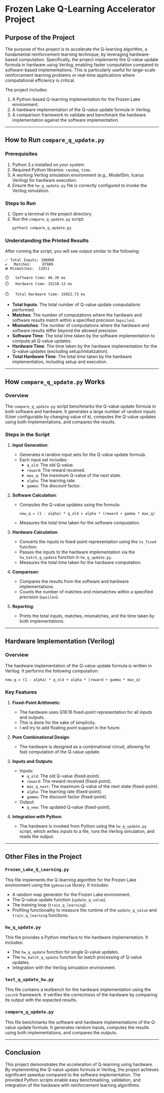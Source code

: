 # Frozen Lake Q-Learning Accelerator Project

## Purpose of the Project

The purpose of this project is to accelerate the Q-learning algorithm, a fundamental reinforcement learning technique, by leveraging hardware-based computation. Specifically, the project implements the Q-value update formula in hardware using Verilog, enabling faster computation compared to software-based implementations. This is particularly useful for large-scale reinforcement learning problems or real-time applications where computational efficiency is critical.

The project includes:
1. A Python-based Q-learning implementation for the Frozen Lake environment.
2. A hardware implementation of the Q-value update formula in Verilog.
3. A comparison framework to validate and benchmark the hardware implementation against the software implementation.

---

## How to Run `compare_q_update.py`

### Prerequisites
1. Python 3.x installed on your system.
2. Required Python libraries: `random`, `time`.
3. A working Verilog simulation environment (e.g., ModelSim, Icarus Verilog) for hardware execution.
4. Ensure the `hw_q_update.py` file is correctly configured to invoke the Verilog simulation.

### Steps to Run
1. Open a terminal in the project directory.
2. Run the `compare_q_update.py` script:
   ```bash
   python3 compare_q_update.py
   ```

### Understanding the Printed Results
After running the script, you will see output similar to the following:

```
✅ Total Inputs: 100000
✔️   Matches:     87989
❌ Mismatches:  12011

⏱️   Software time: 66.39 ms
⏱️   Hardware time: 15210.13 ms

⏱️   Total Hardware time: 15922.73 ms
```

- **Total Inputs**: The total number of Q-value update computations performed.
- **Matches**: The number of computations where the hardware and software results match within a specified precision (`epsilon`).
- **Mismatches**: The number of computations where the hardware and software results differ beyond the allowed precision.
- **Software Time**: The total time taken by the software implementation to compute all Q-value updates.
- **Hardware Time**: The time taken by the hardware implementation for the Q-value updates (excluding setup/initialization).
- **Total Hardware Time**: The total time taken by the hardware implementation, including setup and execution.

---

## How `compare_q_update.py` Works

### Overview
The `compare_q_update.py` script benchmarks the Q-value update formula in both software and hardware. It generates a large number of random inputs (User configurable by changing value of `N`), computes the Q-value updates using both implementations, and compares the results.

### Steps in the Script
1. **Input Generation**:
   - Generates `N` random input sets for the Q-value update formula.
   - Each input set includes:
     - `q_old`: The old Q-value.
     - `reward`: The reward received.
     - `max_q`: The maximum Q-value of the next state.
     - `alpha`: The learning rate.
     - `gamma`: The discount factor.

2. **Software Calculation**:
   - Computes the Q-value updates using the formula:
     ```
     new_q = (1 - alpha) * q_old + alpha * (reward + gamma * max_q)
     ```
   - Measures the total time taken for the software computation.

3. **Hardware Calculation**:
   - Converts the inputs to fixed-point representation using the `to_fixed` function.
   - Passes the inputs to the hardware implementation via the `hw_batch_q_update` function in `hw_q_update.py`.
   - Measures the total time taken for the hardware computation.

4. **Comparison**:
   - Compares the results from the software and hardware implementations.
   - Counts the number of matches and mismatches within a specified precision (`epsilon`).

5. **Reporting**:
   - Prints the total inputs, matches, mismatches, and the time taken by both implementations.

---

## Hardware Implementation (Verilog)

### Overview
The hardware implementation of the Q-value update formula is written in Verilog. It performs the following computation:
```
new_q = (1 - alpha) * q_old + alpha * (reward + gamma * max_q)
```

### Key Features
1. **Fixed-Point Arithmetic**:
   - The hardware uses Q16.16 fixed-point representation for all inputs and outputs.
   - This is done for the sake of simplicity.
   - I will try to add floating point support in the future.

2. **Pure Combinational Design**:
   - The hardware is designed as a combinational circuit, allowing for fast computation of the Q-value update.

3. **Inputs and Outputs**:
   - Inputs:
     - `q_old`: The old Q-value (fixed-point).
     - `reward`: The reward received (fixed-point).
     - `max_q_next`: The maximum Q-value of the next state (fixed-point).
     - `alpha`: The learning rate (fixed-point).
     - `gamma`: The discount factor (fixed-point).
   - Output:
     - `q_new`: The updated Q-value (fixed-point).

4. **Integration with Python**:
   - The hardware is invoked from Python using the `hw_q_update.py` script, which writes inputs to a file, runs the Verilog simulation, and reads the output.

---

## Other Files in the Project

### `Frozen_Lake_Q_Learning.py`
This file implements the Q-learning algorithm for the Frozen Lake environment using the `gymnasium` library. It includes:
- A random map generator for the Frozen Lake environment.
- The Q-value update function (`update_q_value`).
- The training loop (`train_q_learning`).
- Profiling functionality to measure the runtime of the `update_q_value` and `train_q_learning` functions.

### `hw_q_update.py`
This file provides a Python interface to the hardware implementation. It includes:
- The `hw_q_update` function for single Q-value updates.
- The `hw_batch_q_update` function for batch processing of Q-value updates.
- Integration with the Verilog simulation environment.

### `test_q_update_hw.py`
This file contains a testbench for the hardware implementation using the `cocotb` framework. It verifies the correctness of the hardware by comparing its output with the expected results.

### `compare_q_update.py`
This file benchmarks the software and hardware implementations of the Q-value update formula. It generates random inputs, computes the results using both implementations, and compares the outputs.

---

## Conclusion

This project demonstrates the acceleration of Q-learning using hardware. By implementing the Q-value update formula in Verilog, the project achieves significant speedup compared to the software implementation. The provided Python scripts enable easy benchmarking, validation, and integration of the hardware with reinforcement learning algorithms.